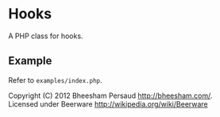 Hooks
=====

A PHP class for hooks.  

Example
-------

Refer to `examples/index.php`.  


Copyright (C) 2012 Bheesham Persaud <http://bheesham.com/>.  
Licensed under Beerware <http://wikipedia.org/wiki/Beerware>